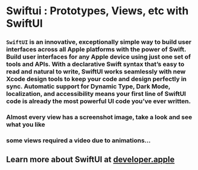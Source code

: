 # Swiftui : Prototypes, Views, etc with SwiftUI


### `SwiftUI` is an innovative, exceptionally simple way to build user interfaces across all Apple platforms with the power of Swift. Build user interfaces for any Apple device using just one set of tools and APIs. With a declarative Swift syntax that’s easy to read and natural to write, SwiftUI works seamlessly with new Xcode design tools to keep your code and design perfectly in sync. Automatic support for Dynamic Type, Dark Mode, localization, and accessibility means your first line of SwiftUI code is already the most powerful UI code you’ve ever written.



### Almost every view has a screenshot image, take a look and see what you like
### some views required a video due to animations...

## Learn more about SwiftUI at [developer.apple](https://developer.apple.com/xcode/swiftui/)

